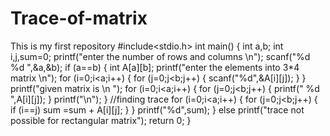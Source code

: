 # Trace-of-matrix
This is my first repository
#include<stdio.h>
int main()
{
int a,b;
int i,j,sum=0;
printf("enter the number of rows and columns \n");
scanf("%d %d ",&a,&b);
if (a==b)
{
int A[a][b];
printf("enter the elements into 3*4 matrix \n");
for (i=0;i<a;i++)
{
for (j=0;j<b;j++)
{
scanf("%d",&A[i][j]);
}
}
printf("given matrix is \n ");
for (i=0;i<a;i++)
{
for (j=0;j<b;j++)
{
printf(" %d ",A[i][j]);
}
printf("\n");
}
//finding trace
for (i=0;i<a;i++)
{
for (j=0;j<b;j++)
{
if (i==j)
sum =sum + A[i][j];
}
}
printf("%d",sum);
}
else
printf("trace not possible for rectangular matrix");
return 0;
}
   
